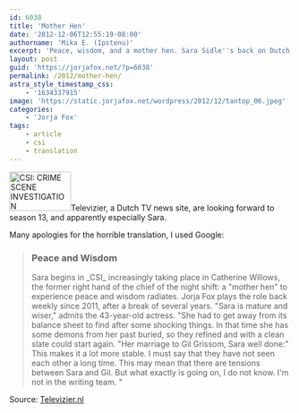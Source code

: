 ```yaml
---
id: 6038
title: 'Mother Hen'
date: '2012-12-06T12:55:19-08:00'
authorname: 'Mika E. (Ipstenu)'
excerpt: 'Peace, wisdom, and a mother hen. Sara Sidle''s back on Dutch TV.'
layout: post
guid: 'https://jorjafox.net/?p=6038'
permalink: /2012/mother-hen/
astra_style_timestamp_css:
    - '1634337915'
image: 'https://static.jorjafox.net/wordpress/2012/12/tantop_06.jpeg'
categories:
    - 'Jorja Fox'
tags:
    - article
    - csi
    - translation
---
```


<a href="//static.jorjafox.net/wordpress/2012/12/tantop_06.jpeg"><img class="alignleft size-thumbnail wp-image-6039" alt="CSI: CRIME SCENE INVESTIGATION" src="//static.jorjafox.net/wordpress/2012/12/tantop_06-110x70.jpeg" height="70" width="110" /></a>Televizier, a Dutch TV news site, are looking forward to season 13, and apparently especially Sara.

Many apologies for the horrible translation, I used Google:
<blockquote>
<h3>Peace and Wisdom</h3>
Sara begins in _CSI_ increasingly taking place in Catherine Willows, the former right hand of the chief of the night shift: a "mother hen" to experience peace and wisdom radiates. Jorja Fox plays the role back weekly since 2011, after a break of several years. "Sara is mature and wiser," admits the 43-year-old actress. "She had to get away from its balance sheet to find after some shocking things. In that time she has some demons from her past buried, so they refined and with a clean slate could start again. "Her marriage to Gil Grissom, Sara well done:" This makes it a lot more stable. I must say that they have not seen each other a long time. This may mean that there are tensions between Sara and Gil. But what exactly is going on, I do not know. I'm not in the writing team. "</blockquote>
Source: <a href="http://www.televizier.nl/nieuws/achtergrond/sara-de-moederkloek-in-csi-achtergrond.1049543.lynkx">Televizier.nl</a>
